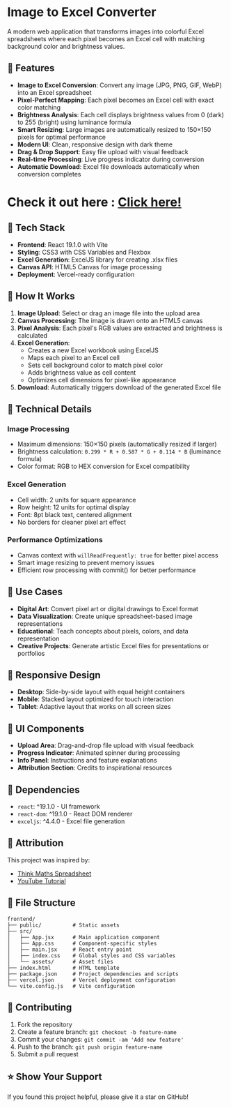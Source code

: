 # Image to Excel Converter

A modern web application that transforms images into colorful Excel spreadsheets where each pixel becomes an Excel cell with matching background color and brightness values.

## 🌟 Features

- **Image to Excel Conversion**: Convert any image (JPG, PNG, GIF, WebP) into an Excel spreadsheet
- **Pixel-Perfect Mapping**: Each pixel becomes an Excel cell with exact color matching
- **Brightness Analysis**: Each cell displays brightness values from 0 (dark) to 255 (bright) using luminance formula
- **Smart Resizing**: Large images are automatically resized to 150×150 pixels for optimal performance
- **Modern UI**: Clean, responsive design with dark theme
- **Drag & Drop Support**: Easy file upload with visual feedback
- **Real-time Processing**: Live progress indicator during conversion
- **Automatic Download**: Excel file downloads automatically when conversion completes

# Check it out here : [Click here!](https://imgxlsx.vercel.app/)

## 🚀 Tech Stack

- **Frontend**: React 19.1.0 with Vite
- **Styling**: CSS3 with CSS Variables and Flexbox
- **Excel Generation**: ExcelJS library for creating .xlsx files
- **Canvas API**: HTML5 Canvas for image processing
- **Deployment**: Vercel-ready configuration

## 🎨 How It Works

1. **Image Upload**: Select or drag an image file into the upload area
2. **Canvas Processing**: The image is drawn onto an HTML5 canvas
3. **Pixel Analysis**: Each pixel's RGB values are extracted and brightness is calculated
4. **Excel Generation**: 
   - Creates a new Excel workbook using ExcelJS
   - Maps each pixel to an Excel cell
   - Sets cell background color to match pixel color
   - Adds brightness value as cell content
   - Optimizes cell dimensions for pixel-like appearance
5. **Download**: Automatically triggers download of the generated Excel file

## 🔧 Technical Details

### Image Processing
- Maximum dimensions: 150×150 pixels (automatically resized if larger)
- Brightness calculation: `0.299 * R + 0.587 * G + 0.114 * B` (luminance formula)
- Color format: RGB to HEX conversion for Excel compatibility

### Excel Generation
- Cell width: 2 units for square appearance
- Row height: 12 units for optimal display
- Font: 8pt black text, centered alignment
- No borders for cleaner pixel art effect

### Performance Optimizations
- Canvas context with `willReadFrequently: true` for better pixel access
- Smart image resizing to prevent memory issues
- Efficient row processing with commit() for better performance

## 🎯 Use Cases

- **Digital Art**: Convert pixel art or digital drawings to Excel format
- **Data Visualization**: Create unique spreadsheet-based image representations
- **Educational**: Teach concepts about pixels, colors, and data representation
- **Creative Projects**: Generate artistic Excel files for presentations or portfolios

## 📱 Responsive Design

- **Desktop**: Side-by-side layout with equal height containers
- **Mobile**: Stacked layout optimized for touch interaction
- **Tablet**: Adaptive layout that works on all screen sizes

## 🎨 UI Components

- **Upload Area**: Drag-and-drop file upload with visual feedback
- **Progress Indicator**: Animated spinner during processing
- **Info Panel**: Instructions and feature explanations
- **Attribution Section**: Credits to inspirational resources

## 🔗 Dependencies

- `react`: ^19.1.0 - UI framework
- `react-dom`: ^19.1.0 - React DOM renderer
- `exceljs`: ^4.4.0 - Excel file generation

## 🎉 Attribution

This project was inspired by:
- [Think Maths Spreadsheet](https://think-maths.co.uk/spreadsheet/)
- [YouTube Tutorial](https://www.youtube.com/watch?v=UBX2QQHlQ_I)

## 📄 File Structure

```
frontend/
├── public/          # Static assets
├── src/
│   ├── App.jsx      # Main application component
│   ├── App.css      # Component-specific styles
│   ├── main.jsx     # React entry point
│   ├── index.css    # Global styles and CSS variables
│   └── assets/      # Asset files
├── index.html       # HTML template
├── package.json     # Project dependencies and scripts
├── vercel.json      # Vercel deployment configuration
└── vite.config.js   # Vite configuration
```

## 🤝 Contributing

1. Fork the repository
2. Create a feature branch: `git checkout -b feature-name`
3. Commit your changes: `git commit -am 'Add new feature'`
4. Push to the branch: `git push origin feature-name`
5. Submit a pull request


## ⭐ Show Your Support

If you found this project helpful, please give it a star on GitHub!
